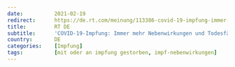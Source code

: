 ```yaml
---
date:          2021-02-19
redirect:      https://de.rt.com/meinung/113386-covid-19-impfung-immer-mehr/
title:         RT DE
subtitle:      'COVID-19-Impfung: Immer mehr Nebenwirkungen und Todesfälle – systematisch untersucht wird dies nicht'
country:       DE
categories:    [Impfung]
tags:          [mit oder an impfung gestorben, impf-nebenwirkungen]
---
```

